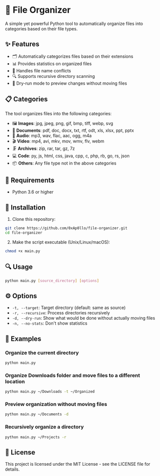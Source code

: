 # 📁 File Organizer

A simple yet powerful Python tool to automatically organize files into categories based on their file types.

## ✨ Features

- 🗂️ Automatically categorizes files based on their extensions
- 📊 Provides statistics on organized files
- 🔄 Handles file name conflicts
- 🔍 Supports recursive directory scanning
- 🧪 Dry-run mode to preview changes without moving files

## 📋 Categories

The tool organizes files into the following categories:

- 🖼️ **Images**: jpg, jpeg, png, gif, bmp, tiff, webp, svg
- 📄 **Documents**: pdf, doc, docx, txt, rtf, odt, xls, xlsx, ppt, pptx
- 🎵 **Audio**: mp3, wav, flac, aac, ogg, m4a
- 🎬 **Video**: mp4, avi, mkv, mov, wmv, flv, webm
- 🗜️ **Archives**: zip, rar, tar, gz, 7z
- 💻 **Code**: py, js, html, css, java, cpp, c, php, rb, go, rs, json
- 📦 **Others**: Any file type not in the above categories

## 🔧 Requirements

- Python 3.6 or higher

## 🚀 Installation

1. Clone this repository:
```bash
git clone https://github.com/0xAp0llo/file-organizer.git
cd file-organizer
```

2. Make the script executable (Unix/Linux/macOS):
```bash
chmod +x main.py
```

## 🔍 Usage
```bash
python main.py [source_directory] [options]
```

## ⚙️ Options

- `-t, --target`: Target directory (default: same as source)
- `-r, --recursive`: Process directories recursively
- `-d, --dry-run`: Show what would be done without actually moving files
- `-n, --no-stats`: Don't show statistics

## 📝 Examples

### Organize the current directory
```bash
python main.py
```

### Organize Downloads folder and move files to a different location
```bash
python main.py ~/Downloads -t ~/Organized
```

### Preview organization without moving files
```bash
python main.py ~/Documents -d
```

### Recursively organize a directory
```bash
python main.py ~/Projects -r
```
## 📄 License

This project is licensed under the MIT License - see the LICENSE file for details.
